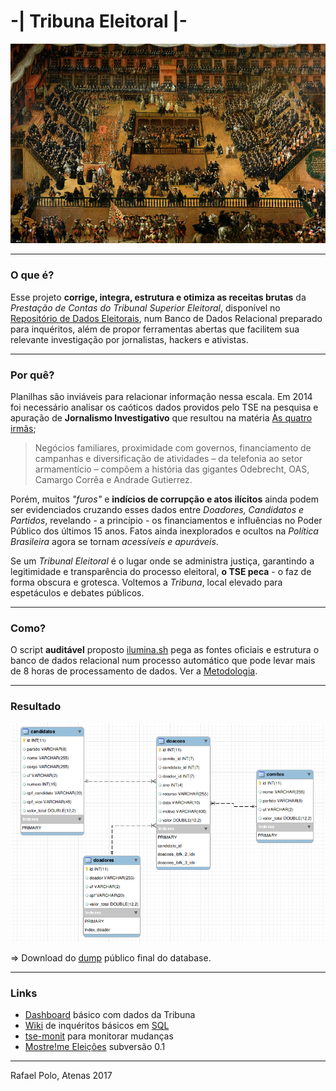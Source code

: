 # -| Tribuna Eleitoral |-

[![auto-de-fe](doc/francisco_rizi-auto_de_fe.jpg)](https://upload.wikimedia.org/wikipedia/commons/2/28/Francisco_rizi-auto_de_fe.jpg)


----
### O que é?
Esse projeto **corrige, integra, estrutura e otimiza as receitas brutas** da *Prestação de Contas do Tribunal Superior Eleitoral*, disponível no [Repositório de Dados Eleitorais](http://www.tse.jus.br/eleicoes/estatisticas/repositorio-de-dados-eleitorais/), num Banco de Dados Relacional preparado para inquéritos, além de propor ferramentas abertas que facilitem sua relevante investigação por jornalistas, hackers e ativistas.

----

### Por quê?

Planilhas são inviáveis para relacionar informação nessa escala. Em 2014 foi necessário analisar os caóticos dados providos pelo TSE na pesquisa e apuração de **Jornalismo Investigativo** que resultou na matéria [As quatro irmãs](http://apublica.org/2014/06/as-quatro-irmas/);
> Negócios familiares, proximidade com governos, financiamento de campanhas e diversificação de atividades – da telefonia ao setor armamentício – compõem a história das gigantes Odebrecht, OAS, Camargo Corrêa e Andrade Gutierrez.

Porém, muitos *"furos"* e **indícios de corrupção e atos ilícitos** ainda podem ser evidenciados cruzando esses dados entre *Doadores, Candidatos e Partidos*, revelando - a princípio - os financiamentos e influências no Poder Público dos últimos 15 anos. Fatos ainda inexplorados e ocultos na *Política Brasileira* agora se tornam *acessíveis e apuráveis*.

Se um *Tribunal Eleitoral* é o lugar onde se administra justiça, garantindo a legitimidade e transparência do processo eleitoral, **o TSE peca** - o faz de forma obscura e grotesca. Voltemos a *Tribuna*, local elevado para espetáculos e debates públicos.

---

### Como?

O script **auditável** proposto [ilumina.sh](ilumina.sh) pega as fontes oficiais e estrutura o banco de dados relacional num processo automático que pode levar mais de 8 horas de processamento de dados. Ver a [Metodologia](doc/metodologia.md).

---

### Resultado
![modelo](doc/modelo.png)

=> Download do [dump](http://extrapolo.com/projeto/tse/tse2016.sql.tar.bz2) público final do database.

---

### Links

- [Dashboard](https://meta.mostre.me/public/dashboard/af26d09e-2994-4e39-8593-49e8a87fe5f5) básico com dados da Tribuna
- [Wiki](https://github.com/rafapolo/tribuna/wiki/SQL) de inquéritos básicos em [SQL](https://pt.wikipedia.org/wiki/SQL)
- [tse-monit](http://git.mostre.me/rafapolo/tse-monit) para monitorar mudanças
- [Mostre!me Eleições](https://mostre.me/eleicoes) subversão 0.1
---

Rafael Polo, Atenas 2017

